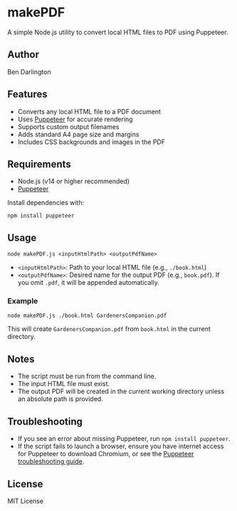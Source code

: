 # makePDF

A simple Node.js utility to convert local HTML files to PDF using Puppeteer.

## Author
Ben Darlington

## Features
- Converts any local HTML file to a PDF document
- Uses [Puppeteer](https://github.com/puppeteer/puppeteer) for accurate rendering
- Supports custom output filenames
- Adds standard A4 page size and margins
- Includes CSS backgrounds and images in the PDF

## Requirements
- Node.js (v14 or higher recommended)
- [Puppeteer](https://www.npmjs.com/package/puppeteer)

Install dependencies with:

```
npm install puppeteer
```

## Usage

```
node makePDF.js <inputHtmlPath> <outputPdfName>
```

- `<inputHtmlPath>`: Path to your local HTML file (e.g., `./book.html`)
- `<outputPdfName>`: Desired name for the output PDF (e.g., `book.pdf`). If you omit `.pdf`, it will be appended automatically.

### Example

```
node makePDF.js ./book.html GardenersCompanion.pdf
```

This will create `GardenersCompanion.pdf` from `book.html` in the current directory.

## Notes
- The script must be run from the command line.
- The input HTML file must exist.
- The output PDF will be created in the current working directory unless an absolute path is provided.

## Troubleshooting
- If you see an error about missing Puppeteer, run `npm install puppeteer`.
- If the script fails to launch a browser, ensure you have internet access for Puppeteer to download Chromium, or see the [Puppeteer troubleshooting guide](https://github.com/puppeteer/puppeteer/blob/main/docs/troubleshooting.md).

## License
MIT License
